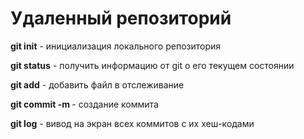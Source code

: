 # Удаленный репозиторий

**git init** - инициализация локального репозитория

**git status** - получить информацию от git о его текущем состоянии

**git add** - добавить файл в отслеживание

**git commit -m <messade>** - создание коммита

**git log** - вивод на экран всех коммитов с их хеш-кодами